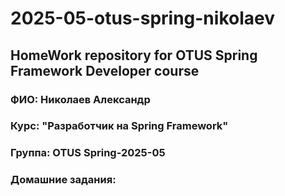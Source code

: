 # 2025-05-otus-spring-nikolaev
## HomeWork repository for OTUS Spring Framework Developer course

### ФИО: Николаев Александр

### Курс: "Разработчик на Spring Framework"

### Группа: OTUS Spring-2025-05

### Домашние задания:
